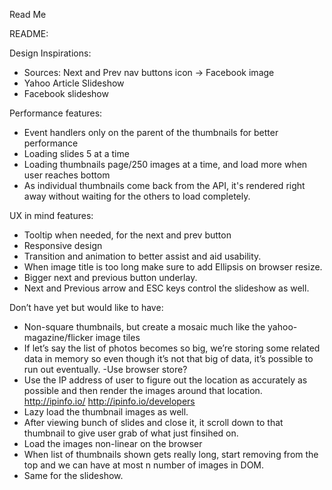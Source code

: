 Read Me

README:

Design Inspirations:
- Sources: Next and Prev nav buttons icon -> Facebook image
- Yahoo Article Slideshow
- Facebook slideshow



Performance features:
- Event handlers only on the parent of the thumbnails for better performance
- Loading slides 5 at a time
- Loading thumbnails page/250 images at a time, and load more when user reaches bottom
- As individual thumbnails come back from the API, it's rendered right away without waiting for the others to
load completely.

UX in mind features:
- Tooltip when needed, for the next and prev button
- Responsive design
- Transition and animation to better assist and aid usability.
- When image title is too long make sure to add Ellipsis on browser resize.
- Bigger next and previous button underlay.
- Next and Previous arrow and ESC keys control the slideshow as well.

Don’t have yet but would like to have:
- Non-square thumbnails, but create a mosaic much like the yahoo-magazine/flicker image tiles
- If let’s say the list of photos becomes so big, we’re storing some related data in memory so even though it’s not that 	big of data, it’s possible to run out eventually.  -Use browser store?
- Use the IP address of user to figure out the location as accurately as possible and then render the images around that location. http://ipinfo.io/  http://ipinfo.io/developers
- Lazy load the thumbnail images as well.
- After viewing bunch of slides and close it, it scroll down to that thumbnail to give user grab of what just finsihed on.
- Load the images non-linear on the browser
- When list of thumbnails shown gets really long, start removing from the top and we can have at most n number of images in DOM.
- Same for the slideshow.

